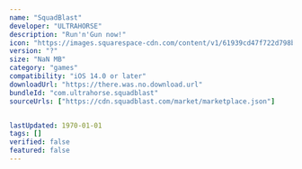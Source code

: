 ```yaml
---
name: "SquadBlast"
developer: "ULTRAHORSE"
description: "Run'n'Gun now!"
icon: "https://images.squarespace-cdn.com/content/v1/61939cd47f722d798b305763/a0345d53-bd18-4412-90c5-9c133b4fe33b/icon_main_1024.png"
version: "?"
size: "NaN MB"
category: "games"
compatibility: "iOS 14.0 or later"
downloadUrl: "https://there.was.no.download.url"
bundleId: "com.ultrahorse.squadblast"
sourceUrls: ["https://cdn.squadblast.com/market/marketplace.json"]


lastUpdated: 1970-01-01
tags: []
verified: false
featured: false
---
```

